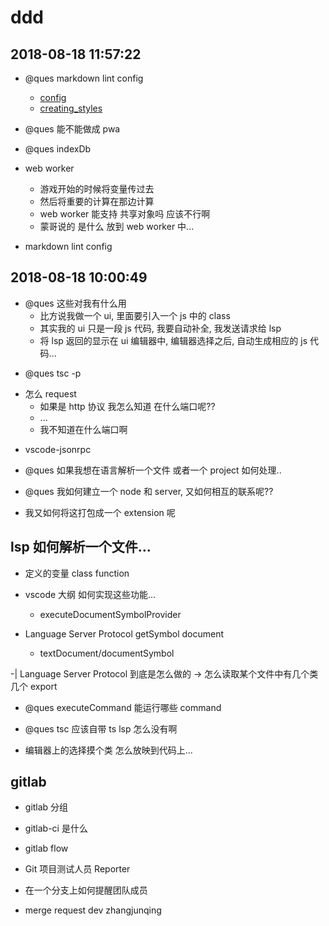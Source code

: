 # ddd

## 2018-08-18 11:57:22

- @ques markdown lint config

  - [config](https://github.com/markdownlint/markdownlint/issues/67)
  - [creating_styles](https://github.com/markdownlint/markdownlint/blob/master/docs/creating_styles.md)

- @ques 能不能做成 pwa
- @ques indexDb

- web worker

  - 游戏开始的时候将变量传过去
  - 然后将重要的计算在那边计算
  - web worker 能支持 共享对象吗 应该不行啊
  - 蒙哥说的 是什么 放到 web worker 中...

- markdown lint config

## 2018-08-18 10:00:49

- @ques 这些对我有什么用
  - 比方说我做一个 ui, 里面要引入一个 js 中的 class
  - 其实我的 ui 只是一段 js 代码, 我要自动补全, 我发送请求给 lsp
  - 将 lsp 返回的显示在 ui 编辑器中, 编辑器选择之后, 自动生成相应的 js 代码...

* @ques tsc -p

- 怎么 request
  - 如果是 http 协议 我怎么知道 在什么端口呢??
  - ...
  - 我不知道在什么端口啊

* vscode-jsonrpc

* @ques 如果我想在语言解析一个文件 或者一个 project 如何处理..

- @ques 我如何建立一个 node 和 server, 又如何相互的联系呢??

- 我又如何将这打包成一个 extension 呢

## lsp 如何解析一个文件...

- 定义的变量 class function

* vscode 大纲 如何实现这些功能...

  - executeDocumentSymbolProvider

* Language Server Protocol getSymbol document
  - textDocument/documentSymbol

-| Language Server Protocol 到底是怎么做的
-> 怎么读取某个文件中有几个类几个 export

- @ques executeCommand 能运行哪些 command

* @ques tsc 应该自带 ts lsp 怎么没有啊

- 编辑器上的选择摸个类 怎么放映到代码上...

## gitlab

- gitlab 分组

* gitlab-ci 是什么

* gitlab flow

* Git 项目测试人员 Reporter

* 在一个分支上如何提醒团队成员

- merge request dev zhangjunqing
